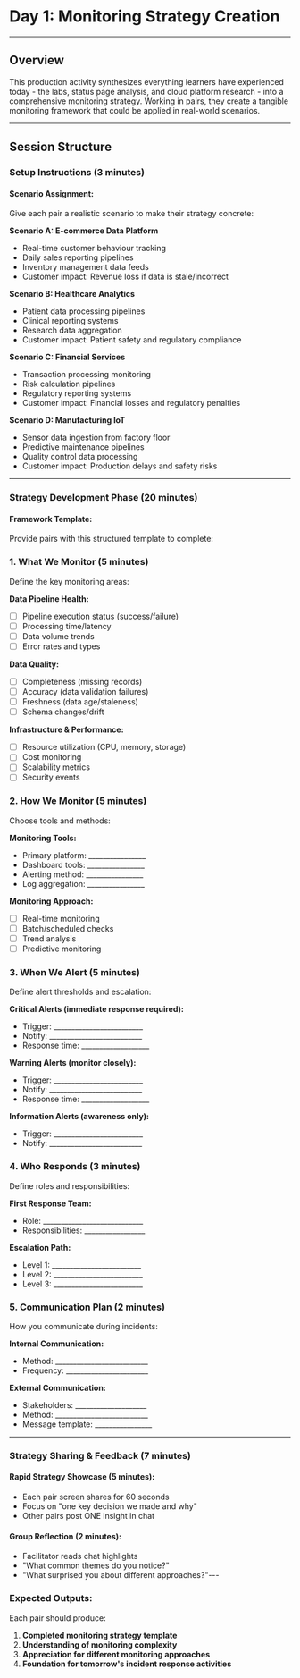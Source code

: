# Day 1: Monitoring Strategy Creation
---

## Overview
This production activity synthesizes everything learners have experienced today - the labs, status page analysis, and cloud platform research - into a comprehensive monitoring strategy. Working in pairs, they create a tangible monitoring framework that could be applied in real-world scenarios.

---

## Session Structure

### Setup Instructions (3 minutes)

#### Scenario Assignment:

Give each pair a realistic scenario to make their strategy concrete:

**Scenario A: E-commerce Data Platform**

- Real-time customer behaviour tracking
- Daily sales reporting pipelines  
- Inventory management data feeds
- Customer impact: Revenue loss if data is stale/incorrect

**Scenario B: Healthcare Analytics**

- Patient data processing pipelines
- Clinical reporting systems
- Research data aggregation
- Customer impact: Patient safety and regulatory compliance

**Scenario C: Financial Services**

- Transaction processing monitoring
- Risk calculation pipelines
- Regulatory reporting systems
- Customer impact: Financial losses and regulatory penalties

**Scenario D: Manufacturing IoT**

- Sensor data ingestion from factory floor
- Predictive maintenance pipelines
- Quality control data processing
- Customer impact: Production delays and safety risks

---

### Strategy Development Phase (20 minutes)

#### Framework Template:

Provide pairs with this structured template to complete:

### **1. What We Monitor (5 minutes)**

Define the key monitoring areas:

**Data Pipeline Health:**

- [ ] Pipeline execution status (success/failure)
- [ ] Processing time/latency
- [ ] Data volume trends
- [ ] Error rates and types

**Data Quality:**

- [ ] Completeness (missing records)
- [ ] Accuracy (data validation failures)  
- [ ] Freshness (data age/staleness)
- [ ] Schema changes/drift

**Infrastructure & Performance:**

- [ ] Resource utilization (CPU, memory, storage)
- [ ] Cost monitoring
- [ ] Scalability metrics
- [ ] Security events

### **2. How We Monitor (5 minutes)**

Choose tools and methods:

**Monitoring Tools:**

- Primary platform: ________________
- Dashboard tools: ________________
- Alerting method: ________________
- Log aggregation: ________________

**Monitoring Approach:**

- [ ] Real-time monitoring
- [ ] Batch/scheduled checks
- [ ] Trend analysis
- [ ] Predictive monitoring

### **3. When We Alert (5 minutes)**

Define alert thresholds and escalation:

**Critical Alerts (immediate response required):**

- Trigger: _________________________
- Notify: __________________________
- Response time: ___________________

**Warning Alerts (monitor closely):**

- Trigger: _________________________
- Notify: __________________________
- Response time: ___________________

**Information Alerts (awareness only):**

- Trigger: _________________________
- Notify: __________________________

### **4. Who Responds (3 minutes)**

Define roles and responsibilities:

**First Response Team:**

- Role: ____________________________
- Responsibilities: _________________

**Escalation Path:**

- Level 1: _________________________
- Level 2: _________________________
- Level 3: _________________________

### **5. Communication Plan (2 minutes)**

How you communicate during incidents:

**Internal Communication:**

- Method: __________________________
- Frequency: _______________________

**External Communication:**

- Stakeholders: ____________________
- Method: __________________________
- Message template: ________________

---

### Strategy Sharing & Feedback (7 minutes)

#### Rapid Strategy Showcase (5 minutes):

- Each pair screen shares for 60 seconds
- Focus on "one key decision we made and why"
- Other pairs post ONE insight in chat

#### Group Reflection (2 minutes):

- Facilitator reads chat highlights
- "What common themes do you notice?"
- "What surprised you about different approaches?"---

### Expected Outputs:

Each pair should produce:

1. **Completed monitoring strategy template**
2. **Understanding of monitoring complexity**
3. **Appreciation for different monitoring approaches**
4. **Foundation for tomorrow's incident response activities**
